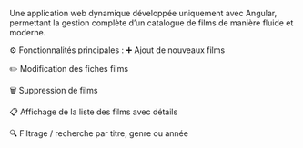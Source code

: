 Une application web dynamique développée uniquement avec Angular, permettant la gestion complète d’un catalogue de films de manière fluide et moderne.

⚙️ Fonctionnalités principales :
➕ Ajout de nouveaux films

✏️ Modification des fiches films

🗑️ Suppression de films

📋 Affichage de la liste des films avec détails

🔍 Filtrage / recherche par titre, genre ou année



